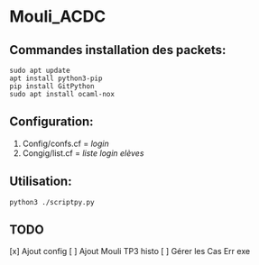 # Mouli_ACDC

## Commandes installation des packets: 
```
sudo apt update
apt install python3-pip
pip install GitPython
sudo apt install ocaml-nox
```

## Configuration:
1. Config/confs.cf = *login*
2. Congig/list.cf = *liste login elèves*

## Utilisation:
```
python3 ./scriptpy.py
```

## TODO
[x] Ajout config
[ ] Ajout Mouli TP3 histo
[ ] Gérer les Cas Err exe

